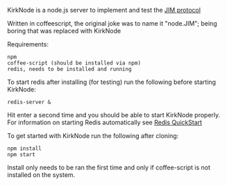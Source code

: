 KirkNode is a node.js server to implement and test the [JIM protocol](https://jim.hackpad.com)

Written in coffeescript, the original joke was to name it "node.JIM"; being
boring that was replaced with KirkNode

Requirements:

	npm
	coffee-script (should be installed via npm)
	redis, needs to be installed and running

To start redis after installing (for testing) run the following before starting
KirkNode:

	redis-server &

Hit enter a second time and you should be able to start KirkNode properly. 
For information on starting Redis automatically see [Redis QuickStart](http://redis.io/topics/quickstart)

To get started with KirkNode run the following after cloning:

	npm install
	npm start

Install only needs to be ran the first time and only if coffee-script is not
installed on the system.
